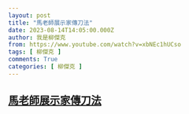 ```yaml
---
layout: post
title: "馬老師展示家傳刀法"
date: 2023-08-14T14:05:00.000Z
author: 我是柳傑克
from: https://www.youtube.com/watch?v=xbNEc1hUCso
tags: [ 柳傑克 ]
comments: True
categories: [ 柳傑克 ]
---
```

<!--1692021900000-->
[馬老師展示家傳刀法](https://www.youtube.com/watch?v=xbNEc1hUCso)
------

<div>

</div>
